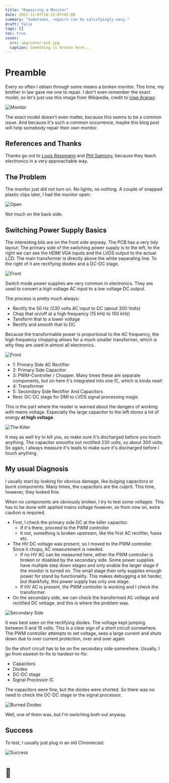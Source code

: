 ```yaml
---
title: "Repairing a Monitor"
date: 2023-12-07T10:12:07+01:00
summary: "Sometimes, repairs can be satisfyingly easy."
draft: false
tags: []
toc: true
cover:
  src: img/cover-pcb.jpg
  caption: Something is broken here...
---
```


# Preamble

Every so often I obtain through some means a broken monitor. This time, my brother in law gave me one to repair. I don't even remember the exact model, so let's just use this image from Wikipedia, credit to [Uwe Aranas](https://en.wikipedia.org/wiki/File:Monitor-Eizo-CG277-BK-27inches-01.jpg):

![Monitor](https://upload.wikimedia.org/wikipedia/commons/b/b1/Monitor-Eizo-CG277-BK-27inches-01.jpg)

The exact model doesn't even matter, because this seems to be a common issue. And because it's such a common occurrence, maybe this blog post will help somebody repair their own monitor.

## References and Thanks

Thanks go out to [Louis Rossmann](https://www.youtube.com/channel/UCl2mFZoRqjw_ELax4Yisf6w) and [Phil Salmony](https://www.youtube.com/@PhilsLab), because they teach electronics in a very approachable way.

## The Problem

The monitor just did not turn on. No lights, no nothing. A couple of snapped plastic clips later, I had the monitor open:

![Open](img/case.jpg)

Not much on the back side.

## Switching Power Supply Basics

The interesting bits are on the front side anyway. The PCB has a very tidy layout: The primary side of the switching power supply is to the left, to the right we can see the HDMI VGA inputs and the LVDS output to the actual LCD. The main transformer is directly above the white separating line. To the right of it are rectifying diodes and a DC-DC stage.

![Front](img/main-pcb.jpg)

Switch mode power supplies are very common in electronics. They are used to convert a high voltage AC input to a low voltage DC output.

The process is pretty much always:

- Rectify the 50 Hz /230 volts AC input to DC (about 300 Volts)
- Chop that on/off at a high frequency (15 kHz to 150 kHz)
- Tansform that to a lower voltage
- Rectify and smooth that to DC

Because the transformable power is proportional to the AC frequency, the high frequency chopping allows for a much smaller transformer, which is why they are used in almost all electronics.

![Front](img/main-pcb-rects.jpg)

- 1: Primary Side AC Rectifier
- 2: Primary Side Capacitor
- 3: PWM-Controller / Chopper. Many times these are separate components, but on here it's integrated into one IC, which is kinda neat!
- 4: Transformer
- 5: Secondary Side Rectifier And Capacitors
- Rest: DC-DC stage for DMI to LVDS signal processing magic

This is the part where the reader is warned about the dangers of working with mains voltage. Especially the large capacitor to the left stores a lot of energy **at high voltage**.

![The Killer](img/primary-capacitor.jpg)

It may as well try to kill you, so make sure it's discharged before you touch anything. The capacitor smooths out rectified 230 volts, so about 300 volts. So again, I always measure it's leads to make sure it's discharged before I touch anything.

## My usual Diagnosis

I usually start by looking for obvious damage, like bulging capacitors or burnt components. Many times, the capacitors are the culprit. This time, however, they looked fine.

When no components are obviously broken, I try to test some voltages. This has to be done with applied mains voltage however, so from now on, extra caution is required.

- First, I check the primary side DC at the killer capacitor.
  - If it's there, proceed to the PWM controller
  - It not, something is broken upstream, like the first AC rectifier, fuses etc.
- The HV DC voltage was present, so I moved to the PWM controller. Since it chops, AC measurement is needed.
  - If no HV AC can be measured here, either the PWM controller is broken or disabled by the secondary side. Some power supplies have multiple step down stages and only enable the larger stage if the monitor is turned on. The small stage then only supplies enough power for stand by functionality. This makes debugging a bit harder, but thankfully, this power supply has only one stage.
  - If HV AC is present, the PWM controller is working and I check the transformer.
- On the secondary side, we can check the transformed AC voltage and rectified DC voltage, and this is where the problem was.

![Secondary Side](img/recitfier.jpg)

It was best seen on the rectifying diodes. The voltage kept jumping between 0 and 15 volts. This is a clear sign of a short circuit somewhere. The PWM controller attempts to set voltage, sees a large current and shuts down due to over current protection, over and over again.

So the short circuit has to be on the secondary side somewhere. Usually, I go from easiest-to-fix to hardest-to-fix:

- Capacitors
- Diodes
- DC-DC stage
- Signal Processor IC

The capacitors were fine, but the diodes were shorted. So there was no need to check the DC-DC stage or the signal processor.

![Burned Diodes](img/diodes.jpg)

Well, one of them was, but I'm switching both out anyway.

## Success

To test, I usually just plug in an old Chromecast.

![Success](img/success.jpg)

# 🎉
